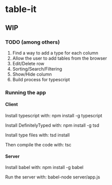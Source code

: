 # table-it
## WIP

### TODO (among others)
1. Find a way to add a type for each column
2. Allow the user to add tables from the browser
3. Edit/Delete row
4. Sorting/Search/Filtering
5. Show/Hide column
6. Build process for typescript

### Running the app
#### Client
Install typescript with:
npm install -g typescript

Install DefinitelyTyped with:
npm install -g tsd

Install type files with:
tsd install

Then compile the code with:
tsc

#### Server
Install babel with:
npm install -g babel

Run the server with:
babel-node server/app.js